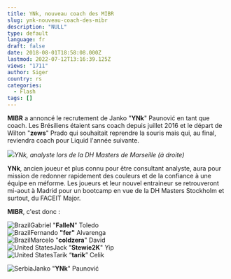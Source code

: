```yaml
---
title: YNk, nouveau coach des MIBR
slug: ynk-nouveau-coach-des-mibr
description: "NULL"
type: default
language: fr
draft: false
date: 2018-08-01T18:58:08.000Z
lastmod: 2022-07-12T13:16:39.125Z
views: "1711"
author: Siger
country: rs
categories:
  - Flash
tags: []
---
```

**MIBR** a annoncé le recrutement de Janko "**YNk**" Paunović en tant que coach. Les Brésiliens étaient sans coach depuis juillet 2016 et le départ de Wilton "**zews**" Prado qui souhaitait reprendre la souris mais qui, au final, reviendra coach pour Liquid l'année suivante.

![](//picture/5ad8925b63d4f/pic.jpg)_YNk, analyste lors de la DH Masters de Marseille (à droite)_

**YNk**, ancien joueur et plus connu pour être consultant analyste, aura pour mission de redonner rapidement des couleurs et de la confiance à une équipe en méforme. Les joueurs et leur nouvel entraineur se retrouveront mi-aout à Madrid pour un bootcamp en vue de la DH Masters Stockholm et surtout, du FACEIT Major.  
  
**MIBR**, c'est donc :

![Brazil](/images/countries/br.svg)⁠Gabriel "**FalleN**" Toledo  
![Brazil](/images/countries/br.svg)⁠Fernando **"fer"** Alvarenga  
![Brazil](/images/countries/br.svg)⁠Marcelo "**coldzera**" David  
![United States](/images/countries/us.svg)⁠⁠Jack "**Stewie2K**" Yip  
![United States](/images/countries/us.svg)⁠⁠Tarik “**tarik**” Celik  
  
![Serbia](/images/countries/rs.svg)⁠Janko "**YNk**" Paunović
